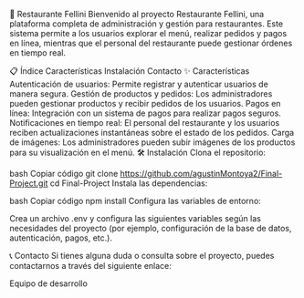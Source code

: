 🥂 Restaurante Fellini
Bienvenido al proyecto Restaurante Fellini, una plataforma completa de administración y gestión para restaurantes. Este sistema permite a los usuarios explorar el menú, realizar pedidos y pagos en línea, mientras que el personal del restaurante puede gestionar órdenes en tiempo real.

📋 Índice
Características
Instalación
Contacto
✨ Características
Autenticación de usuarios: Permite registrar y autenticar usuarios de manera segura.
Gestión de productos y pedidos: Los administradores pueden gestionar productos y recibir pedidos de los usuarios.
Pagos en línea: Integración con un sistema de pagos para realizar pagos seguros.
Notificaciones en tiempo real: El personal del restaurante y los usuarios reciben actualizaciones instantáneas sobre el estado de los pedidos.
Carga de imágenes: Los administradores pueden subir imágenes de los productos para su visualización en el menú.
🛠️ Instalación
Clona el repositorio:

bash
Copiar código
git clone https://github.com/agustinMontoya2/Final-Project.git
cd Final-Project
Instala las dependencias:

bash
Copiar código
npm install
Configura las variables de entorno:

Crea un archivo .env y configura las siguientes variables según las necesidades del proyecto (por ejemplo, configuración de la base de datos, autenticación, pagos, etc.).

📞 Contacto
Si tienes alguna duda o consulta sobre el proyecto, puedes contactarnos a través del siguiente enlace:

Equipo de desarrollo

